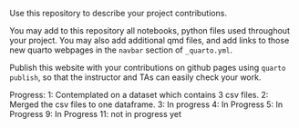 Use this repository to describe your project contributions.

You may add to this repository all notebooks, python files used throughout your project. You may also add additional qmd files, and add links to those new quarto webpages in the ``navbar`` section of ``_quarto.yml``.

Publish this website with your contributions on github pages using ``quarto publish``, so that the instructor and TAs can easily check your work.

Progress: 1: Contemplated on a dataset which contains 3 csv files.
2: Merged the csv files to one dataframe.
3: In progress
4: In Progress
5: In Progress
9: In Progress
11: not in progress yet